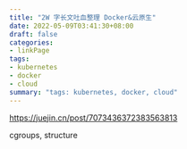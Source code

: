 ```yaml
---
title: "2W 字长文吐血整理 Docker&云原生"
date: 2022-05-09T03:41:30+08:00
draft: false
categories:
- linkPage
tags:
- kubernetes
- docker
- cloud
summary: "tags: kubernetes, docker, cloud"
---
```


https://juejin.cn/post/7073436372383563813

cgroups, structure


